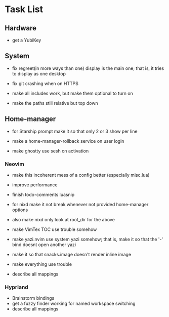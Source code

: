 # Task List

## Hardware

- get a YubiKey

## System

- fix regreet(in more ways than one) display is the main one; that is, it tries
  to display as one desktop

- fix git crashing when on HTTPS

- make all includes work, but make them optional to turn on

- make the paths still relative but top down

## Home-manager

- for Starship prompt make it so that only 2 or 3 show per line

- make a home-manager-rollback service on user login

- make ghostty use sesh on activation

### Neovim

- make this incoherent mess of a config better (especially misc.lua)

- improve performance

- finish todo-comments luasnip

- for nixd make it not break whenever not provided home-manager options

- also make nixd only look at root_dir for the above

- make VimTex TOC use trouble somehow

- make yazi.nvim use system yazi somehow; that is, make it so that the '-'
  bind doesnt open another yazi

- make it so that snacks.image doesn't render inline image

- make everything use trouble

- describe all mappings

### Hyprland

- Brainstorm bindings
- get a fuzzy finder working for named workspace switching
- describe all mappings
